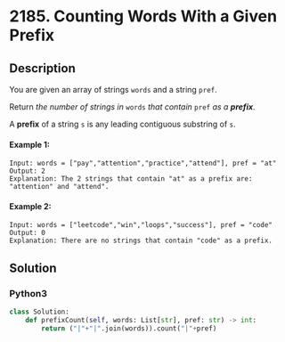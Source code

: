 # 2185. Counting Words With a Given Prefix

## Description
You are given an array of strings `words` and a string `pref`.

Return *the number of strings in* `words` *that contain* `pref` *as a **prefix***.

A **prefix** of a string `s` is any leading contiguous substring of `s`.

#### Example 1:
```
Input: words = ["pay","attention","practice","attend"], pref = "at"
Output: 2
Explanation: The 2 strings that contain "at" as a prefix are: "attention" and "attend".
```

#### Example 2:
```
Input: words = ["leetcode","win","loops","success"], pref = "code"
Output: 0
Explanation: There are no strings that contain "code" as a prefix.
```


## Solution

### Python3
```python
class Solution:
    def prefixCount(self, words: List[str], pref: str) -> int:
        return ("|"+"|".join(words)).count("|"+pref)
```